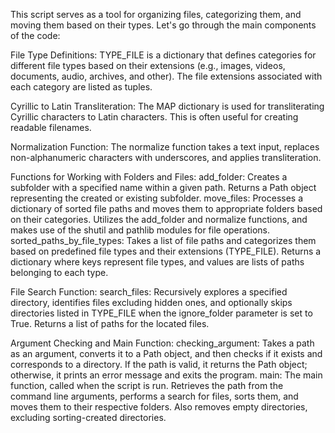 This script serves as a tool for organizing files, categorizing them, and moving them based on their types. 
Let's go through the main components of the code:

File Type Definitions:
TYPE_FILE is a dictionary that defines categories for different file types based on their extensions 
(e.g., images, videos, documents, audio, archives, and other). The file extensions associated with 
each category are listed as tuples.

Cyrillic to Latin Transliteration:
The MAP dictionary is used for transliterating Cyrillic characters to Latin characters. 
This is often useful for creating readable filenames.

Normalization Function:
The normalize function takes a text input, replaces non-alphanumeric characters with underscores, 
and applies transliteration.

Functions for Working with Folders and Files:
add_folder: Creates a subfolder with a specified name within a given path. Returns a Path object representing 
the created or existing subfolder.
move_files: Processes a dictionary of sorted file paths and moves them to appropriate folders based on their categories. 
Utilizes the add_folder and normalize functions, and makes use of the shutil and pathlib modules for file operations.
sorted_paths_by_file_types: Takes a list of file paths and categorizes them based on predefined file types and their extensions (TYPE_FILE). 
Returns a dictionary where keys represent file types, and values are lists of paths belonging to each type.

File Search Function:
search_files: Recursively explores a specified directory, identifies files excluding hidden ones, and optionally skips directories listed 
in TYPE_FILE when the ignore_folder parameter is set to True. Returns a list of paths for the located files.

Argument Checking and Main Function:
checking_argument: Takes a path as an argument, converts it to a Path object, and then checks if it exists and corresponds to a directory. 
If the path is valid, it returns the Path object; otherwise, it prints an error message and exits the program.
main: The main function, called when the script is run. Retrieves the path from the command line arguments, performs a search for files, 
sorts them, and moves them to their respective folders. Also removes empty directories, excluding sorting-created directories.
